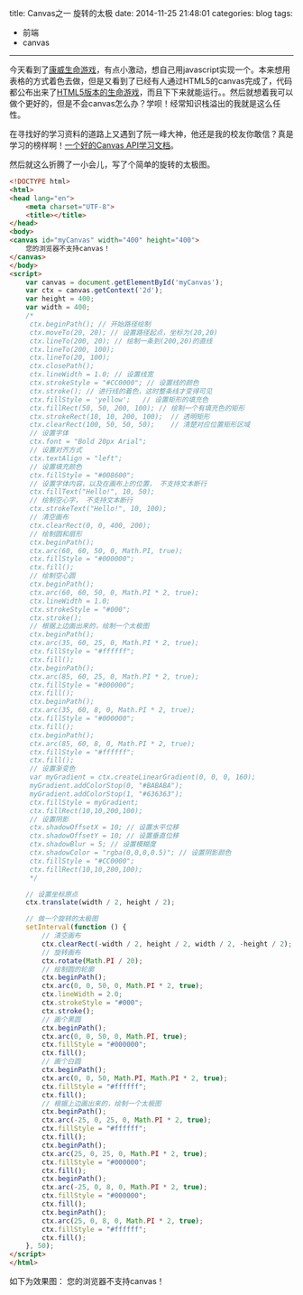 title: Canvas之一 旋转的太极
date: 2014-11-25 21:48:01
categories: blog
tags: 
- 前端
- canvas
---

今天看到了[康威生命游戏](http://en.wikipedia.org/wiki/Conway%27s_Game_of_Life)，有点小激动，想自己用javascript实现一个。本来想用表格的方式着色去做，但是又看到了已经有人通过HTML5的canvas完成了，代码都公布出来了[HTML5版本的生命游戏](http://blog.csdn.net/lifegame/article/details/6385081)，而且下下来就能运行。。然后就想着我可以做个更好的，但是不会canvas怎么办？学呗！经常知识栈溢出的我就是这么任性。

在寻找好的学习资料的道路上又遇到了阮一峰大神，他还是我的校友你敢信？真是学习的榜样啊！[一个好的Canvas API学习文档](http://javascript.ruanyifeng.com/htmlapi/canvas.html)。

然后就这么折腾了一小会儿，写了个简单的旋转的太极图。

```html
<!DOCTYPE html>
<html>
<head lang="en">
    <meta charset="UTF-8">
    <title></title>
</head>
<body>
<canvas id="myCanvas" width="400" height="400">
    您的浏览器不支持canvas！
</canvas>
</body>
<script>
    var canvas = document.getElementById('myCanvas');
    var ctx = canvas.getContext('2d');
    var height = 400;
    var width = 400;
    /*
     ctx.beginPath(); // 开始路径绘制
     ctx.moveTo(20, 20); // 设置路径起点，坐标为(20,20)
     ctx.lineTo(200, 20); // 绘制一条到(200,20)的直线
     ctx.lineTo(200, 100);
     ctx.lineTo(20, 100);
     ctx.closePath();
     ctx.lineWidth = 1.0; // 设置线宽
     ctx.strokeStyle = "#CC0000"; // 设置线的颜色
     ctx.stroke(); // 进行线的着色，这时整条线才变得可见
     ctx.fillStyle = 'yellow';   // 设置矩形的填充色
     ctx.fillRect(50, 50, 200, 100); // 绘制一个有填充色的矩形
     ctx.strokeRect(10, 10, 200, 100);  // 透明矩形
     ctx.clearRect(100, 50, 50, 50);    // 清楚对应位置矩形区域
     // 设置字体
     ctx.font = "Bold 20px Arial";
     // 设置对齐方式
     ctx.textAlign = "left";
     // 设置填充颜色
     ctx.fillStyle = "#008600";
     // 设置字体内容，以及在画布上的位置， 不支持文本断行
     ctx.fillText("Hello!", 10, 50);
     // 绘制空心字， 不支持文本断行
     ctx.strokeText("Hello!", 10, 100);
     // 清空画布
     ctx.clearRect(0, 0, 400, 200);
     // 绘制圆和扇形
     ctx.beginPath();
     ctx.arc(60, 60, 50, 0, Math.PI, true);
     ctx.fillStyle = "#000000";
     ctx.fill();
     // 绘制空心圆
     ctx.beginPath();
     ctx.arc(60, 60, 50, 0, Math.PI * 2, true);
     ctx.lineWidth = 1.0;
     ctx.strokeStyle = "#000";
     ctx.stroke();
     // 根据上边画出来的，绘制一个太极图
     ctx.beginPath();
     ctx.arc(35, 60, 25, 0, Math.PI * 2, true);
     ctx.fillStyle = "#ffffff";
     ctx.fill();
     ctx.beginPath();
     ctx.arc(85, 60, 25, 0, Math.PI * 2, true);
     ctx.fillStyle = "#000000";
     ctx.fill();
     ctx.beginPath();
     ctx.arc(35, 60, 8, 0, Math.PI * 2, true);
     ctx.fillStyle = "#000000";
     ctx.fill();
     ctx.beginPath();
     ctx.arc(85, 60, 8, 0, Math.PI * 2, true);
     ctx.fillStyle = "#ffffff";
     ctx.fill();
     // 设置渐变色
     var myGradient = ctx.createLinearGradient(0, 0, 0, 160);
     myGradient.addColorStop(0, "#BABABA");
     myGradient.addColorStop(1, "#636363");
     ctx.fillStyle = myGradient;
     ctx.fillRect(10,10,200,100);
     // 设置阴影
     ctx.shadowOffsetX = 10; // 设置水平位移
     ctx.shadowOffsetY = 10; // 设置垂直位移
     ctx.shadowBlur = 5; // 设置模糊度
     ctx.shadowColor = "rgba(0,0,0,0.5)"; // 设置阴影颜色
     ctx.fillStyle = "#CC0000";
     ctx.fillRect(10,10,200,100);
     */

    // 设置坐标原点
    ctx.translate(width / 2, height / 2);

    // 做一个旋转的太极图
    setInterval(function () {
        // 清空画布
        ctx.clearRect(-width / 2, height / 2, width / 2, -height / 2);
        // 旋转画布
        ctx.rotate(Math.PI / 20);
        // 绘制圆的轮廓
        ctx.beginPath();
        ctx.arc(0, 0, 50, 0, Math.PI * 2, true);
        ctx.lineWidth = 2.0;
        ctx.strokeStyle = "#000";
        ctx.stroke();
        // 画个黑圆
        ctx.beginPath();
        ctx.arc(0, 0, 50, 0, Math.PI, true);
        ctx.fillStyle = "#000000";
        ctx.fill();
        // 画个白圆
        ctx.beginPath();
        ctx.arc(0, 0, 50, Math.PI, Math.PI * 2, true);
        ctx.fillStyle = "#ffffff";
        ctx.fill();
        // 根据上边画出来的，绘制一个太极图
        ctx.beginPath();
        ctx.arc(-25, 0, 25, 0, Math.PI * 2, true);
        ctx.fillStyle = "#ffffff";
        ctx.fill();
        ctx.beginPath();
        ctx.arc(25, 0, 25, 0, Math.PI * 2, true);
        ctx.fillStyle = "#000000";
        ctx.fill();
        ctx.beginPath();
        ctx.arc(-25, 0, 8, 0, Math.PI * 2, true);
        ctx.fillStyle = "#000000";
        ctx.fill();
        ctx.beginPath();
        ctx.arc(25, 0, 8, 0, Math.PI * 2, true);
        ctx.fillStyle = "#ffffff";
        ctx.fill();
    }, 50);
</script>
</html>
```

如下为效果图：
<canvas id="myCanvas" width="400" height="400">
    您的浏览器不支持canvas！
</canvas>
<script type="text/javascript">
    var canvas = document.getElementById('myCanvas');
    var ctx = canvas.getContext('2d');
    var height = 400;
    var width = 400;

    // 设置坐标原点
    ctx.translate(width / 2, height / 2);

    // 做一个旋转的太极图
    setInterval(function () {
        // 清空画布
        ctx.clearRect(-width / 2, height / 2, width / 2, -height / 2);
        // 旋转画布
        ctx.rotate(Math.PI / 20);
        // 绘制圆的轮廓
        ctx.beginPath();
        ctx.arc(0, 0, 50, 0, Math.PI * 2, true);
        ctx.lineWidth = 2.0;
        ctx.strokeStyle = "#000";
        ctx.stroke();
        // 画个黑圆
        ctx.beginPath();
        ctx.arc(0, 0, 50, 0, Math.PI, true);
        ctx.fillStyle = "#000000";
        ctx.fill();
        // 画个白圆
        ctx.beginPath();
        ctx.arc(0, 0, 50, Math.PI, Math.PI * 2, true);
        ctx.fillStyle = "#ffffff";
        ctx.fill();
        // 根据上边画出来的，绘制一个太极图
        ctx.beginPath();
        ctx.arc(-25, 0, 25, 0, Math.PI * 2, true);
        ctx.fillStyle = "#ffffff";
        ctx.fill();
        ctx.beginPath();
        ctx.arc(25, 0, 25, 0, Math.PI * 2, true);
        ctx.fillStyle = "#000000";
        ctx.fill();
        ctx.beginPath();
        ctx.arc(-25, 0, 8, 0, Math.PI * 2, true);
        ctx.fillStyle = "#000000";
        ctx.fill();
        ctx.beginPath();
        ctx.arc(25, 0, 8, 0, Math.PI * 2, true);
        ctx.fillStyle = "#ffffff";
        ctx.fill();
    }, 50);
</script>
